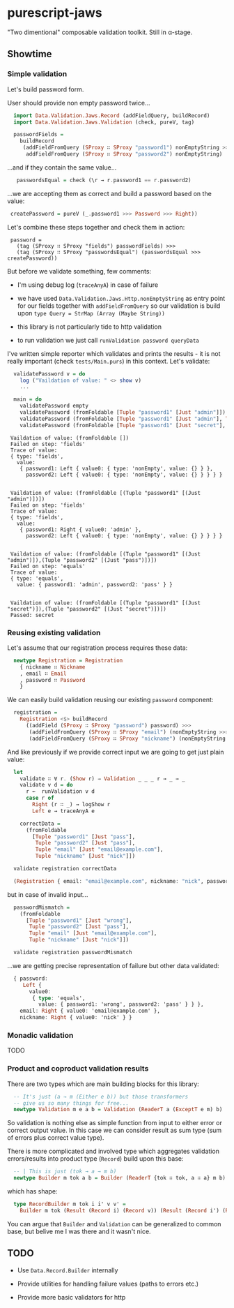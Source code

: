 # purescript-jaws

"Two dimentional" composable validation toolkit. Still in α-stage.

## Showtime

### Simple validation

Let's build password form.

User should provide non empty password twice...

  ```purescript
    import Data.Validation.Jaws.Record (addFieldQuery, buildRecord)
    import Data.Validation.Jaws.Validation (check, pureV, tag)

    passwordFields =
      buildRecord
       (addFieldFromQuery (SProxy ∷ SProxy "password1") nonEmptyString >>>
        addFieldFromQuery (SProxy ∷ SProxy "password2") nonEmptyString)
  ```

...and if they contain the same value...

  ```purescript
     passwordsEqual = check (\r → r.password1 == r.password2)
  ```
...we are accepting them as correct and build a password based on the value:

  ```purescript
   createPassword = pureV (_.password1 >>> Password >>> Right))
  ```
Let's combine these steps together and check them in action:

  ```
   password =
     (tag (SProxy ∷ SProxy "fields") passwordFields) >>>
     (tag (SProxy ∷ SProxy "passwordsEqual") (passwordsEqual >>> createPassword))

  ```

But before we validate something, few comments:

  * I'm using debug log (`traceAnyA`) in case of failure

  * we have used `Data.Validation.Jaws.Http.nonEmptyString` as entry point for our fields together with `addFieldFromQuery`
    so our validation is build upon `type Query = StrMap (Array (Maybe String))`

  * this library is not particularly tide to http validation

  * to run validation we just call `runValidation password queryData`


 I've written simple reporter which validates and prints the results - it is not really important (check `tests/Main.purs`) in this context.
 Let's validate:

  ```purescript
    validatePassword v = do
      log ("Vaildation of value: " <> show v)
      ...

    main = do
      validatePassword empty
      validatePassword (fromFoldable [Tuple "password1" [Just "admin"]])
      validatePassword (fromFoldable [Tuple "password1" [Just "admin"], Tuple "password2" [Just "pass"]])
      validatePassword (fromFoldable [Tuple "password1" [Just "secret"], Tuple "password2" [Just "secret"]])
   ```

   ```
    Vaildation of value: (fromFoldable [])
    Failed on step: 'fields'
    Trace of value:
    { type: 'fields',
      value:
       { password1: Left { value0: { type: 'nonEmpty', value: {} } },
         password2: Left { value0: { type: 'nonEmpty', value: {} } } } }


    Vaildation of value: (fromFoldable [(Tuple "password1" [(Just "admin")])])
    Failed on step: 'fields'
    Trace of value:
    { type: 'fields',
      value:
       { password1: Right { value0: 'admin' },
         password2: Left { value0: { type: 'nonEmpty', value: {} } } } }


    Vaildation of value: (fromFoldable [(Tuple "password1" [(Just "admin")]),(Tuple "password2" [(Just "pass")])])
    Failed on step: 'equals'
    Trace of value:
    { type: 'equals',
      value: { password1: 'admin', password2: 'pass' } }


    Vaildation of value: (fromFoldable [(Tuple "password1" [(Just "secret")]),(Tuple "password2" [(Just "secret")])])
    Passed: secret
  ```

### Reusing existing validation

Let's assume that our registration process requires these data:

  ```purescript
    newtype Registration = Registration
      { nickname ∷ Nickname
      , email ∷ Email
      , password ∷ Password
      }
  ```

We can easily build validation reusing our existing `password` component:

  ```purescript
    registration =
      Registration <$> buildRecord
        ((addField (SProxy ∷ SProxy "password") password) >>>
         (addFieldFromQuery (SProxy ∷ SProxy "email") (nonEmptyString >>> email') >>>
         (addFieldFromQuery (SProxy ∷ SProxy "nickname") (nonEmptyString >>> pureV (Nickname >>> Right)))))
  ```
And like previously if we provide correct input we are going to get just plain value:

  ```purescript
    let
      validate ∷ ∀ r. (Show r) ⇒ Validation _ _ _ r → _ → _
      validate v d = do
        r ←  runValidation v d
        case r of
          Right (r ∷ _) → logShow r
          Left e → traceAnyA e

      correctData =
        (fromFoldable
          [Tuple "password1" [Just "pass"],
           Tuple "password2" [Just "pass"],
           Tuple "email" [Just "email@example.com"],
           Tuple "nickname" [Just "nick"]])

    validate registration correctData
  ```

  ```purescript
    (Registration { email: "email@example.com", nickname: "nick", password: "pass" })
  ```

but in case of invalid input...


  ```purescript
    passwordMismatch =
      (fromFoldable
        [Tuple "password1" [Just "wrong"],
         Tuple "password2" [Just "pass"],
         Tuple "email" [Just "email@example.com"],
         Tuple "nickname" [Just "nick"]])

    validate registration passwordMismatch
  ```
...we are getting precise representation of failure but other data validated:

  ```purescript
    { password:
       Left {
         value0:
          { type: 'equals',
            value: { password1: 'wrong', password2: 'pass' } } },
      email: Right { value0: 'email@example.com' },
      nickname: Right { value0: 'nick' } }
  ```

### Monadic validation

TODO

### Product and coproduct validation results

There are two types which are main building blocks for this library:

  ```purescript
    -- It's just (a → m (Either e b)) but those transformers
    -- give us so many things for free...
    newtype Validation m e a b = Validation (ReaderT a (ExceptT e m) b)
  ```

So validation is nothing else as simple function from input to either error or correct output value. In this case we can consider result as sum type (sum of errors plus correct value type).

There is more complicated and involved type which aggregates validation errors/results into product type (`Record`) build upon this base:

  ```purescript
    -- | This is just (tok → a → m b)
    newtype Builder m tok a b = Builder (ReaderT {tok ∷ tok, a ∷ a} m b)
  ```

which has shape:

  ```purescript
    type RecordBuilder m tok i i' v v' =
      Builder m tok (Result (Record i) (Record v)) (Result (Record i') (Record v'))
  ```
You can argue that `Builder` and `Validation` can be generalized to common base, but belive me I was there and it wasn't nice.


## TODO

  * Use `Data.Record.Builder` internally

  * Provide utilities for handling failure values (paths to errors etc.)

  * Provide more basic validators for http
